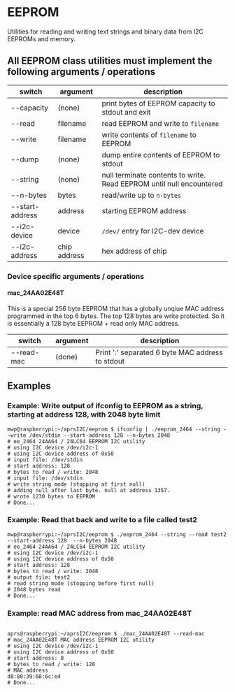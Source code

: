 # EEPROM
Utilities for reading and writing text strings and binary data from I2C EEPROMs and memory.

## All EEPROM class utilities must implement the following arguments / operations
switch|argument|description
---|---|---
--capacity|(none)|print bytes of EEPROM capacity to stdout and exit
--read|filename|read EEPROM and write to `filename`
--write|filename|write contents of `filename` to EEPROM
--dump|(none)|dump entire contents of EEPROM to stdout
--string|(none)|null terminate contents to write. Read EEPROM until null encountered
--n-bytes|bytes|read/write up to `n-bytes`
--start-address|address|starting EEPROM address
--i2c-device|device|`/dev/` entry for I2C-dev device
--i2c-address|chip address|hex address of chip

### Device specific arguments / operations
#### mac\_24AA02E48T
This is a special 256 byte EEPROM that has a globally unqiue MAC address programmed in the top 6 bytes. The top 128 bytes are write protected. So it is essentially a 128 byte EEPROM + read only MAC address.

switch|argument|description
---|---|---
--read-mac|(done)|Print ':' separated 6 byte MAC address to stdout


## Examples
### Example: Write output of ifconfig to EEPROM as a string, starting at address 128, with 2048 byte limit
```
mwp@raspberrypi:~/aprsI2C/eeprom $ ifconfig | ./eeprom_2464 --string --write /dev/stdin --start-address 128 --n-bytes 2048 
# ee_2464 24AA64 / 24LC64 EEPROM I2C utility
# using I2C device /dev/i2c-1
# using I2C device address of 0x50
# input file: /dev/stdin
# start address: 128
# bytes to read / write: 2048
# input file: /dev/stdin
# write string mode (stopping at first null)
# adding null after last byte. null at address 1357.
# wrote 1230 bytes to EEPROM
# Done...
```

### Example: Read that back and write to a file called test2
```
mwp@raspberrypi:~/aprsI2C/eeprom $ ./eeprom_2464 --string --read test2 --start-address 128  --n-bytes 2048
# ee_2464 24AA64 / 24LC64 EEPROM I2C utility
# using I2C device /dev/i2c-1
# using I2C device address of 0x50
# start address: 128
# bytes to read / write: 2048
# output file: test2
# read string mode (stopping before first null)
# 2048 bytes read
# Done...
```

### Example: read MAC address from mac\_24AA02E48T
```

aprs@raspberrypi:~/aprsI2C/eeprom $ ./mac_24AA02E48T --read-mac
# mac_24AA02E48T MAC address EEPROM I2C utility
# using I2C device /dev/i2c-1
# using I2C device address of 0x50
# start address: 0
# bytes to read / write: 128
# MAC address
d8:80:39:68:6c:e4
# Done...
```

